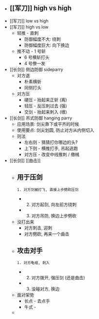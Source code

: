 - [[军刀]] high vs high
	-
- [[军刀]] low vs high
- [[军刀]] high vs low
	- 轻推 - 直刺
		- 防御幅度不大: 绕刺
		- 防御幅度巨大: 向下换边
	- 推不动 - 1 号斩
		- 6 号横斩打头
		- 4 号僚一发
- [[长剑]] 侧边防御 sideparry
	- 对方退
		- 朴素横斩
		- 同侧打头
	- 对方压
		- 硬压 - 抬起来正斩 (离)
		- 轻压 - 反压刺过去 (强)
		- 交剑 - 抬起来刺入 (缠)
- [[长剑]] 吊式防御 hanging parry
	- 应用场景: 剑尖靠下或平齐的时候
	- 使用要点: 剑尖划圆, 防止对方从内侧切入
	- 则法
		- 左右则 - 猜猜打你哪边的头?
		- 上下则 - 横推打手, 吊起逃跑
		- 对方压 - 改变中线推刺 / 缴械
- [[长剑]] [[曲击]]
	- 用于压剑
		-
		  1. 对方剑被打飞, 直接上步劈砍压剑
		-
		  2. 对方起剑, 向左前方绕刺
		-
		  3. 对方吊防, 换边上步劈砍
	- 没打出来
		- 对方刺击, 迎刺
		- 对方劈砍, 再来一个曲击
	- 攻击对手
		-
		  1. 对方龟缩, 刺入
		-
		  2. 对方拨开, 强压剑 (还是曲击)
		-
		  3. 没碰对方, 换边
	- 面对架势
		- 长点 - 去点手
		- 牛式 -
	-